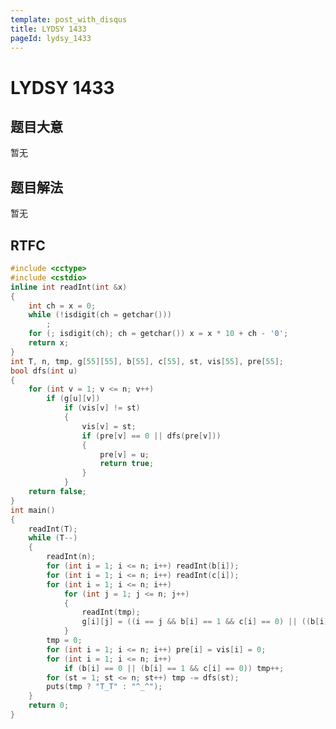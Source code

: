 ```yaml
---
template: post_with_disqus
title: LYDSY 1433
pageId: lydsy_1433
---
```


# LYDSY 1433
<span id="poem"></span><script>$(function(){$.ajax('/api/poem?rnd='+Date.now()+Math.random()).done(function(data){$('#poem').text(data);});});</script>
## 题目大意
暂无

## 题目解法
暂无

## RTFC

```cpp
#include <cctype>
#include <cstdio>
inline int readInt(int &x)
{
    int ch = x = 0;
    while (!isdigit(ch = getchar()))
        ;
    for (; isdigit(ch); ch = getchar()) x = x * 10 + ch - '0';
    return x;
}
int T, n, tmp, g[55][55], b[55], c[55], st, vis[55], pre[55];
bool dfs(int u)
{
    for (int v = 1; v <= n; v++)
        if (g[u][v])
            if (vis[v] != st)
            {
                vis[v] = st;
                if (pre[v] == 0 || dfs(pre[v]))
                {
                    pre[v] = u;
                    return true;
                }
            }
    return false;
}
int main()
{
    readInt(T);
    while (T--)
    {
        readInt(n);
        for (int i = 1; i <= n; i++) readInt(b[i]);
        for (int i = 1; i <= n; i++) readInt(c[i]);
        for (int i = 1; i <= n; i++)
            for (int j = 1; j <= n; j++)
            {
                readInt(tmp);
                g[i][j] = ((i == j && b[i] == 1 && c[i] == 0) || ((b[i] == 0 || (b[i] == 1 && c[i] == 0)) && tmp && b[j] == 1));
            }
        tmp = 0;
        for (int i = 1; i <= n; i++) pre[i] = vis[i] = 0;
        for (int i = 1; i <= n; i++)
            if (b[i] == 0 || (b[i] == 1 && c[i] == 0)) tmp++;
        for (st = 1; st <= n; st++) tmp -= dfs(st);
        puts(tmp ? "T_T" : "^_^");
    }
    return 0;
}

```
<div id="__comment"></div>
